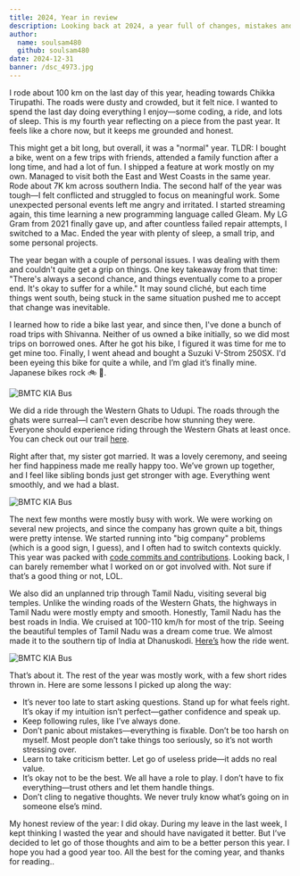 ```yaml
---
title: 2024, Year in review
description: Looking back at 2024, a year full of changes, mistakes and hard life lessons.
author:
  name: soulsam480
  github: soulsam480
date: 2024-12-31
banner: /dsc_4973.jpg
---
```

I rode about 100 km on the last day of this year, heading towards Chikka Tirupathi. The roads were dusty and crowded, but it felt nice. I wanted to spend the last day doing everything I enjoy—some coding, a ride, and lots of sleep. This is my fourth year reflecting on a piece from the past year. It feels like a chore now, but it keeps me grounded and honest.

This might get a bit long, but overall, it was a "normal" year. TLDR: I bought a bike, went on a few trips with friends, attended a family function after a long time, and had a lot of fun. I shipped a feature at work mostly on my own. Managed to visit both the East and West Coasts in the same year. Rode about 7K km across southern India. The second half of the year was tough—I felt conflicted and struggled to focus on meaningful work. Some unexpected personal events left me angry and irritated. I started streaming again, this time learning a new programming language called Gleam. My LG Gram from 2021 finally gave up, and after countless failed repair attempts, I switched to a Mac. Ended the year with plenty of sleep, a small trip, and some personal projects.

The year began with a couple of personal issues. I was dealing with them and couldn't quite get a grip on things. One key takeaway from that time: "There's always a second chance, and things eventually come to a proper end. It's okay to suffer for a while." It may sound cliché, but each time things went south, being stuck in the same situation pushed me to accept that change was inevitable.

I learned how to ride a bike last year, and since then, I've done a bunch of road trips with Shivanna. Neither of us owned a bike initially, so we did most trips on borrowed ones. After he got his bike, I figured it was time for me to get mine too. Finally, I went ahead and bought a Suzuki V-Strom 250SX. I'd been eyeing this bike for quite a while, and I’m glad it’s finally mine. Japanese bikes rock 🚲 🗾.

![BMTC KIA Bus](/pxl_20240609_075555985.jpg)

We did a ride through the Western Ghats to Udupi. The roads through the ghats were surreal—I can’t even describe how stunning they were. Everyone should experience riding through the Western Ghats at least once. You can check out our trail [here](https://github.com/soulsam480/rengoku/discussions/14#discussioncomment-11608348).

Right after that, my sister got married. It was a lovely ceremony, and seeing her find happiness made me really happy too. We’ve grown up together, and I feel like sibling bonds just get stronger with age. Everything went smoothly, and we had a blast.

![BMTC KIA Bus](/dsc_3950.jpg)

The next few months were mostly busy with work. We were working on several new projects, and since the company has grown quite a bit, things were pretty intense. We started running into "big company" problems (which is a good sign, I guess), and I often had to switch contexts quickly. This year was packed with [code commits and contributions](https://github.com/soulsam480?tab=overview&from=2024-12-01&to=2024-12-31). Looking back, I can barely remember what I worked on or got involved with. Not sure if that’s a good thing or not, LOL.

We also did an unplanned trip through Tamil Nadu, visiting several big temples. Unlike the winding roads of the Western Ghats, the highways in Tamil Nadu were mostly empty and smooth. Honestly, Tamil Nadu has the best roads in India. We cruised at 100-110 km/h for most of the trip. Seeing the beautiful temples of Tamil Nadu was a dream come true. We almost made it to the southern tip of India at Dhanuskodi. [Here’s](https://github.com/soulsam480/rengoku/discussions/14#discussioncomment-11607894) how the ride went.

![BMTC KIA Bus](/pxl_20240929_143044729.jpg)

That’s about it. The rest of the year was mostly work, with a few short rides thrown in. Here are some lessons I picked up along the way:

- It’s never too late to start asking questions. Stand up for what feels right. It’s okay if my intuition isn’t perfect—gather confidence and speak up.
- Keep following rules, like I’ve always done.
- Don’t panic about mistakes—everything is fixable. Don’t be too harsh on myself. Most people don’t take things too seriously, so it’s not worth stressing over.
- Learn to take criticism better. Let go of useless pride—it adds no real value.
- It’s okay not to be the best. We all have a role to play. I don’t have to fix everything—trust others and let them handle things.
- Don’t cling to negative thoughts. We never truly know what’s going on in someone else’s mind.

My honest review of the year: I did okay. During my leave in the last week, I kept thinking I wasted the year and should have navigated it better. But I’ve decided to let go of those thoughts and aim to be a better person this year. I hope you had a good year too. All the best for the coming year, and thanks for reading..
